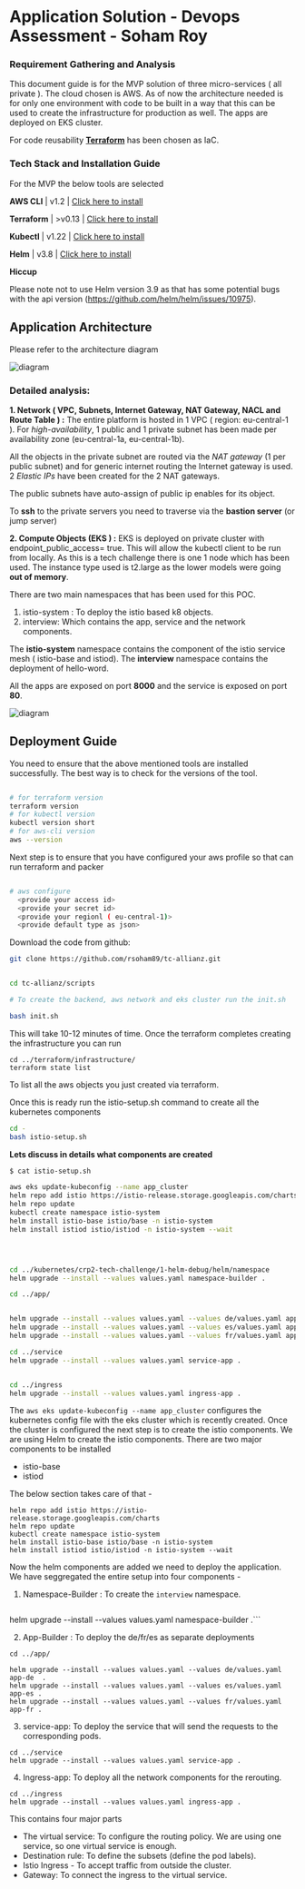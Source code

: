 # Application Solution - Devops Assessment - Soham Roy 

### Requirement Gathering and Analysis

This document guide is for the MVP solution of three micro-services ( all private ). The cloud chosen is AWS. As of now the architecture needed is for only one environment with code to be built in a way that this can be used to create the infrastructure for production as well. The apps are deployed on EKS cluster.

For code reusability [**Terraform**](https://www.terraform.io) has been chosen as IaC.


### Tech Stack and Installation Guide

For the MVP the below tools are selected

**AWS CLI** | v1.2 | [Click here to install](https://docs.aws.amazon.com/cli/latest/userguide/install-cliv2-mac.html)

**Terraform** | >v0.13 | [Click here to install](https://learn.hashicorp.com/tutorials/terraform/install-cli)

**Kubectl** | v1.22 | [Click here to install](https://kubernetes.io/docs/tasks/tools/install-kubectl-macos/)

**Helm** | v3.8 | [Click here to install](https://helm.sh/docs/intro/install/)

**Hiccup**

Please note not to use Helm version 3.9 as that has some potential bugs with the api version (https://github.com/helm/helm/issues/10975).


## Application Architecture 

Please refer to the  architecture diagram

![diagram](allianz_application_architecture.png)

### Detailed analysis:

**1. Network ( VPC, Subnets, Internet Gateway, NAT Gateway, NACL and Route Table ) :** The entire platform is hosted in 1 VPC ( region: eu-central-1 ). For *high-availability*, 1 public and 1 private subnet has been made per availability zone (eu-central-1a, eu-central-1b).

All the objects in the private subnet are routed via the *NAT gateway* (1 per public subnet) and for generic internet routing the Internet gateway is used. 2 *Elastic IPs* have been created for the 2 NAT gateways.

The public subnets have auto-assign of public ip enables for its object.

To **ssh** to the private servers you need to traverse via the **bastion server** (or jump server)

**2. Compute Objects (EKS ) :** EKS is deployed on private cluster with endpoint_public_access= true. This will allow the kubectl client to be run from locally. As this is a tech challenge there is one 1 node which has been used. The instance type used is t2.large as the lower models were going **out of memory**.

There are two main namespaces that has been used for this POC.

1. istio-system : To deploy the istio based k8 objects.
2. interview: Which contains the app, service and the network components.

The **istio-system** namespace contains the component of the istio service mesh ( istio-base and istiod). The **interview** namespace contains the deployment of hello-word.

All the apps are exposed on port **8000** and the service is exposed on port **80**.

![diagram](namespaces.png)

## Deployment Guide

You need to ensure that the above mentioned tools are installed successfully. The best way is to check for the versions of the tool.

```bash

# for terraform version
terraform version
# for kubectl version
kubectl version short
# for aws-cli version
aws --version

```

Next step is to ensure that you have configured your aws profile so that can run terraform and packer

```bash

# aws configure
  <provide your access id>
  <provide your secret id>
  <provide your regionl ( eu-central-1)>
  <provide default type as json>
```

Download the code from github: 
```bash
git clone https://github.com/rsoham89/tc-allianz.git
```

```bash

cd tc-allianz/scripts

# To create the backend, aws network and eks cluster run the init.sh

bash init.sh

```
This will take 10-12 minutes of time. Once the terraform completes creating the infrastructure you can run 

```
cd ../terraform/infrastructure/
terraform state list
```
To list all the aws objects you just created via terraform.

Once this is ready run the istio-setup.sh command to create all the kubernetes components

```bash
cd -
bash istio-setup.sh

```

**Lets discuss in details what components are created**

```bash
$ cat istio-setup.sh

aws eks update-kubeconfig --name app_cluster
helm repo add istio https://istio-release.storage.googleapis.com/charts
helm repo update
kubectl create namespace istio-system
helm install istio-base istio/base -n istio-system
helm install istiod istio/istiod -n istio-system --wait




cd ../kubernetes/crp2-tech-challenge/1-helm-debug/helm/namespace
helm upgrade --install --values values.yaml namespace-builder .

cd ../app/


helm upgrade --install --values values.yaml --values de/values.yaml app-de  .
helm upgrade --install --values values.yaml --values es/values.yaml app-es .
helm upgrade --install --values values.yaml --values fr/values.yaml app-fr .

cd ../service
helm upgrade --install --values values.yaml service-app .


cd ../ingress
helm upgrade --install --values values.yaml ingress-app .
```

The ```aws eks update-kubeconfig --name app_cluster``` configures the kubernetes config file with the eks cluster which is recently created.
Once the cluster is configured the next step is to create the istio components. We are using Helm to create the istio components. There are two major components to be installed 

- istio-base
- istiod

The below section takes care of that - 

```
helm repo add istio https://istio-release.storage.googleapis.com/charts
helm repo update
kubectl create namespace istio-system
helm install istio-base istio/base -n istio-system
helm install istiod istio/istiod -n istio-system --wait
```

Now the helm components are added we need to deploy the application. We have seggregated the entire setup into four components -

1. Namespace-Builder : To create the ```interview``` namespace.
   ```cd ../kubernetes/crp2-tech-challenge/1-helm-debug/helm/namespace
helm upgrade --install --values values.yaml namespace-builder .```

2. App-Builder : To deploy the de/fr/es as separate deployments 

```
cd ../app/

helm upgrade --install --values values.yaml --values de/values.yaml app-de  .
helm upgrade --install --values values.yaml --values es/values.yaml app-es .
helm upgrade --install --values values.yaml --values fr/values.yaml app-fr .
```

3. service-app: To deploy the service that will send the requests to the corresponding pods.

```
cd ../service
helm upgrade --install --values values.yaml service-app .
```
4. Ingress-app: To deploy all the network components for the rerouting. 
```
cd ../ingress
helm upgrade --install --values values.yaml ingress-app .
```
This contains four major parts

  - The virtual service: To configure the routing policy. We are using one service, so one virtual service is enough.
  - Destination rule: To define the subsets (define the pod labels).
  - Istio Ingress - To accept traffic from outside the cluster.
  - Gateway: To connect the ingress to the virtual service.


